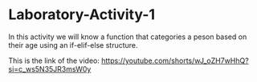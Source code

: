 # Laboratory-Activity-1
In this activity we will know a function that categories a peson based on their age using an if-elif-else structure.

This is the link of the video:
https://youtube.com/shorts/wJ_oZH7wHhQ?si=c_ws5N35JR3msW0y
